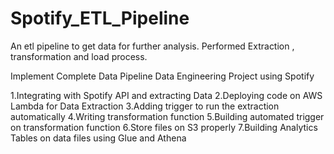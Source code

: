 # Spotify_ETL_Pipeline
An etl pipeline to get data for further analysis. Performed Extraction , transformation and load process.

Implement Complete Data Pipeline Data Engineering Project using Spotify

1.Integrating with Spotify API and extracting Data
2.Deploying code on AWS Lambda for Data Extraction
3.Adding trigger to run the extraction automatically
4.Writing transformation function
5.Building automated trigger on transformation function
6.Store files on S3 properly
7.Building Analytics Tables on data files using Glue and Athena


